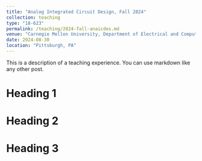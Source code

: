 ```yaml
---
title: "Analog Integrated Circuit Design, Fall 2024"
collection: teaching
type: "18-623"
permalink: /teaching/2024-fall-anaicdes.md
venue: "Carnegie Mellon University, Department of Electrical and Computer Engineering"
date: 2024-08-30
location: "Pittsburgh, PA"
---
```


This is a description of a teaching experience. You can use markdown like any other post.

Heading 1
======

Heading 2
======

Heading 3
======
